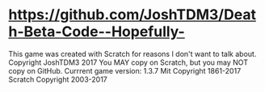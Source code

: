 # https://github.com/JoshTDM3/Death-Beta-Code--Hopefully-
This game was created with Scratch for reasons I don't want to talk about.
Copyright JoshTDM3 2017
You MAY copy on Scratch, but you may NOT copy on GitHub.
Currrent game version: 1.3.7
Mit Copyright 1861-2017
Scratch Copyright 2003-2017
